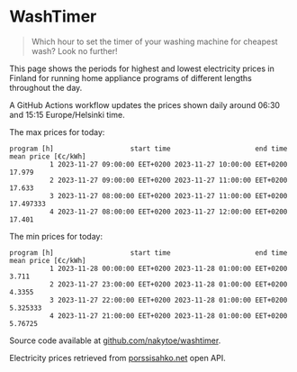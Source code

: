 
# WashTimer

> Which hour to set the timer of your washing machine for cheapest wash? Look no further!

This page shows the periods for highest and lowest electricity prices in Finland 
for running home appliance programs of different lengths throughout the day. 

A GitHub Actions workflow updates the prices shown daily around 06:30 and 15:15 Europe/Helsinki time.

The max prices for today:

	program [h]                   start time                     end time mean price [€c/kWh]
	          1 2023-11-27 09:00:00 EET+0200 2023-11-27 10:00:00 EET+0200              17.979
	          2 2023-11-27 09:00:00 EET+0200 2023-11-27 11:00:00 EET+0200              17.633
	          3 2023-11-27 08:00:00 EET+0200 2023-11-27 11:00:00 EET+0200           17.497333
	          4 2023-11-27 08:00:00 EET+0200 2023-11-27 12:00:00 EET+0200              17.401

The min prices for today:

	program [h]                   start time                     end time mean price [€c/kWh]
	          1 2023-11-28 00:00:00 EET+0200 2023-11-28 01:00:00 EET+0200               3.711
	          2 2023-11-27 23:00:00 EET+0200 2023-11-28 01:00:00 EET+0200              4.3355
	          3 2023-11-27 22:00:00 EET+0200 2023-11-28 01:00:00 EET+0200            5.325333
	          4 2023-11-27 21:00:00 EET+0200 2023-11-28 01:00:00 EET+0200             5.76725


Source code available at [github.com/nakytoe/washtimer](https://github.com/nakytoe/washtimer).

Electricity prices retrieved from [porssisahko.net](https://porssisahko.net/api) open API.
